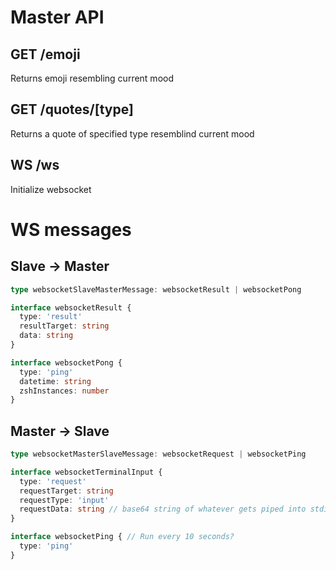 # Master API

## GET /emoji

Returns emoji resembling current mood

## GET /quotes/[type]

Returns a quote of specified type resemblind current mood

## WS /ws

Initialize websocket

# WS messages

## Slave -> Master

```ts
type websocketSlaveMasterMessage: websocketResult | websocketPong

interface websocketResult {
  type: 'result'
  resultTarget: string
  data: string
}

interface websocketPong {
  type: 'ping'
  datetime: string
  zshInstances: number
}
```

## Master -> Slave

```ts
type websocketMasterSlaveMessage: websocketRequest | websocketPing

interface websocketTerminalInput {
  type: 'request'
  requestTarget: string
  requestType: 'input'
  requestData: string // base64 string of whatever gets piped into stdin
}

interface websocketPing { // Run every 10 seconds?
  type: 'ping'
}
```
